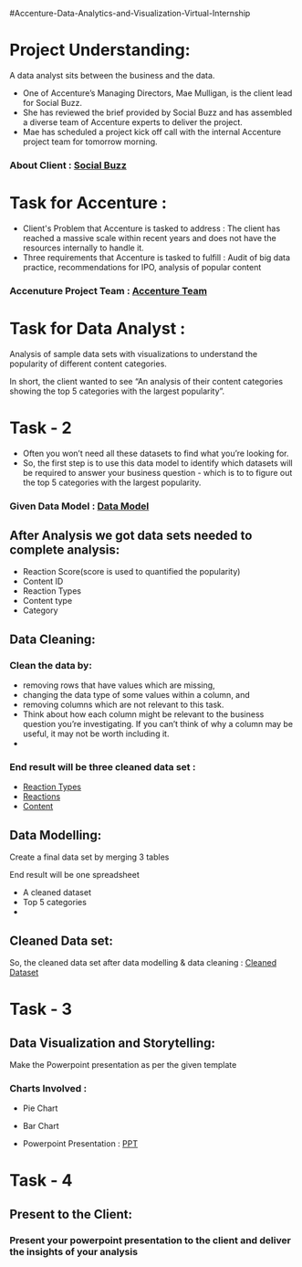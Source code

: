 #Accenture-Data-Analytics-and-Visualization-Virtual-Internship

# Project Understanding:
A data analyst sits between the business and the data.

- One of Accenture’s Managing Directors, Mae Mulligan, is the client lead for Social Buzz.
- She has reviewed the brief provided by Social Buzz and has assembled a diverse team of Accenture experts to deliver the project.
- Mae has scheduled a project kick off call with the internal Accenture project team for tomorrow morning.

### About Client : [Social Buzz](https://github.com/MURTHYYAJNA04/Accenture-Data-Analytics-and-Visualization-Virtual-Internship/blob/main/Data_Analytics%20Client%20Brief.pdf)

# Task for Accenture :
- Client's Problem that Accenture is tasked to address : The client has reached a massive scale within recent years and does not have the resources internally to handle it.
- Three requirements that Accenture is tasked to fulfill : Audit of big data practice, recommendations for IPO, analysis of popular content

### Accenuture Project Team : [Accenture Team](https://github.com/MURTHYYAJNA04/Accenture-Data-Analytics-and-Visualization-Virtual-Internship/blob/main/Internal%20stakeholder%20chart.pdf)


# Task for Data Analyst :
Analysis of sample data sets with visualizations to understand the popularity of different content categories.

In short, the client wanted to see “An analysis of their content categories showing the top 5 categories with the largest popularity”.

# Task - 2
- Often you won’t need all these datasets to find what you’re looking for.
- So, the first step is to use this data model to identify which datasets will be required to answer your business question - which is to to figure out the top 5 categories with the largest popularity.

### Given Data Model : [Data Model](https://github.com/MURTHYYAJNA04/Accenture-Data-Analytics-and-Visualization-Virtual-Internship/blob/main/Data%20model.pdf)
  
## After Analysis we got data sets needed to complete analysis:
- Reaction Score(score is used to quantified the popularity)
- Content ID
- Reaction Types
- Content type
- Category
  
## Data Cleaning:

### Clean the data by:
- removing rows that have values which are missing,
- changing the data type of some values within a column, and
- removing columns which are not relevant to this task.
- Think about how each column might be relevant to the business question you’re investigating. If you can’t think of why a column may be useful, it may not be worth including it.
- 
### End result will be three cleaned data set :

- [Reaction Types](https://github.com/MURTHYYAJNA04/Accenture-Data-Analytics-and-Visualization-Virtual-Internship/blob/main/ReactionTypes.csv)
- [Reactions](https://github.com/MURTHYYAJNA04/Accenture-Data-Analytics-and-Visualization-Virtual-Internship/blob/main/Reactions.csv)
- [Content](https://github.com/MURTHYYAJNA04/Accenture-Data-Analytics-and-Visualization-Virtual-Internship/blob/main/Content.csv)
  
## Data Modelling:
Create a final data set by merging 3 tables

End result will be one spreadsheet

- A cleaned dataset
- Top 5 categories
- 
## Cleaned Data set:
So, the cleaned data set after data modelling & data cleaning : [Cleaned Dataset](https://github.com/MURTHYYAJNA04/Accenture-Data-Analytics-and-Visualization-Virtual-Internship/blob/main/Final%20Table.xlsx)

# Task - 3
## Data Visualization and Storytelling:

Make the Powerpoint presentation as per the given template

### Charts Involved :
- Pie Chart
- Bar Chart
  
- Powerpoint Presentation : [PPT](https://github.com/MURTHYYAJNA04/Accenture-Data-Analytics-and-Visualization-Virtual-Internship/blob/main/Data%20Analytics%20template%20-%20Task%203_final.pptx)
  
# Task - 4
## Present to the Client:

### Present your powerpoint presentation to the client and deliver the insights of your analysis


